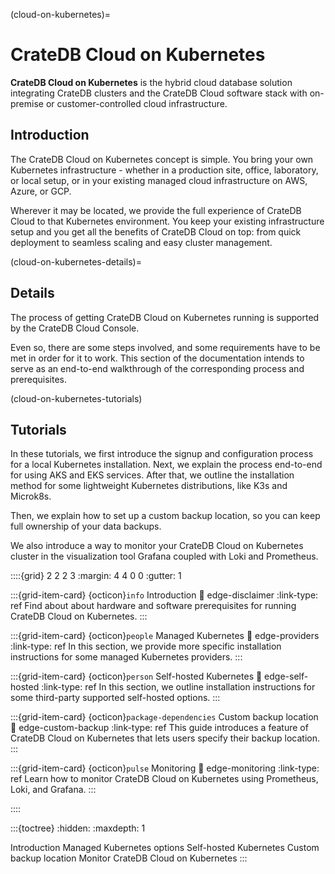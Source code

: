 (cloud-on-kubernetes)=
# CrateDB Cloud on Kubernetes

**CrateDB Cloud on Kubernetes** is the hybrid cloud database solution 
integrating CrateDB clusters and the CrateDB Cloud software stack with
on-premise or customer-controlled cloud infrastructure.

## Introduction

The CrateDB Cloud on Kubernetes concept is simple. You bring your own 
Kubernetes infrastructure - whether in a production site, office, laboratory,
or local setup, or in your existing managed cloud infrastructure on AWS,
Azure, or GCP.

Wherever it may be located, we provide the full experience of CrateDB
Cloud to that Kubernetes environment. You keep your existing
infrastructure setup and you get all the benefits of CrateDB Cloud on
top: from quick deployment to seamless scaling and easy cluster
management.

(cloud-on-kubernetes-details)=
## Details

The process of getting CrateDB Cloud on Kubernetes running is 
supported by the CrateDB Cloud Console.

Even so, there are some steps involved, and some requirements have to be
met in order for it to work. This section of the documentation intends
to serve as an end-to-end walkthrough of the corresponding process and
prerequisites.

(cloud-on-kubernetes-tutorials)
## Tutorials

In these tutorials, we first introduce the signup and configuration
process for a local Kubernetes installation. Next, we explain the
process end-to-end for using AKS and EKS services. After that, we
outline the installation method for some lightweight Kubernetes
distributions, like K3s and Microk8s.

Then, we explain how to set up a custom backup location, so you can keep
full ownership of your data backups.

We also introduce a way to monitor your CrateDB Cloud on Kubernetes cluster
in the visualization tool Grafana coupled with Loki and Prometheus.

::::{grid} 2 2 2 3
:margin: 4 4 0 0
:gutter: 1

:::{grid-item-card} {octicon}`info` Introduction
:link: edge-disclaimer
:link-type: ref
Find about about hardware and software prerequisites for 
running CrateDB Cloud on Kubernetes.
:::

:::{grid-item-card} {octicon}`people` Managed Kubernetes
:link: edge-providers
:link-type: ref
In this section, we provide more specific installation instructions 
for some managed Kubernetes providers.
:::

:::{grid-item-card} {octicon}`person` Self-hosted Kubernetes
:link: edge-self-hosted
:link-type: ref
In this section, we outline installation instructions for some 
third-party supported self-hosted options.
:::

:::{grid-item-card} {octicon}`package-dependencies` Custom backup location
:link: edge-custom-backup
:link-type: ref
This guide introduces a feature of CrateDB Cloud on Kubernetes 
that lets users specify their backup location.
:::

:::{grid-item-card} {octicon}`pulse` Monitoring
:link: edge-monitoring
:link-type: ref
Learn how to monitor CrateDB Cloud on Kubernetes using Prometheus,
Loki, and Grafana.
:::

::::

:::{toctree}
:hidden:
:maxdepth: 1

Introduction <introduction>
Managed Kubernetes options <managed-kubernetes>
Self-hosted Kubernetes <self-hosted-edge>
Custom backup location <custom-backup>
Monitor CrateDB Cloud on Kubernetes <monitoring>
:::
